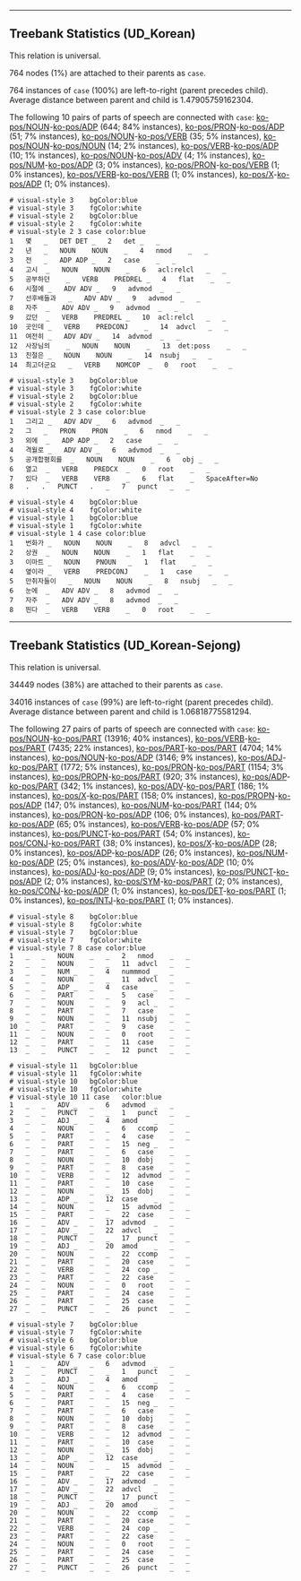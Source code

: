 

--------------------------------------------------------------------------------

## Treebank Statistics (UD_Korean)

This relation is universal.

764 nodes (1%) are attached to their parents as `case`.

764 instances of `case` (100%) are left-to-right (parent precedes child).
Average distance between parent and child is 1.47905759162304.

The following 10 pairs of parts of speech are connected with `case`: [ko-pos/NOUN]()-[ko-pos/ADP]() (644; 84% instances), [ko-pos/PRON]()-[ko-pos/ADP]() (51; 7% instances), [ko-pos/NOUN]()-[ko-pos/VERB]() (35; 5% instances), [ko-pos/NOUN]()-[ko-pos/NOUN]() (14; 2% instances), [ko-pos/VERB]()-[ko-pos/ADP]() (10; 1% instances), [ko-pos/NOUN]()-[ko-pos/ADV]() (4; 1% instances), [ko-pos/NUM]()-[ko-pos/ADP]() (3; 0% instances), [ko-pos/PRON]()-[ko-pos/VERB]() (1; 0% instances), [ko-pos/VERB]()-[ko-pos/VERB]() (1; 0% instances), [ko-pos/X]()-[ko-pos/ADP]() (1; 0% instances).


~~~ conllu
# visual-style 3	bgColor:blue
# visual-style 3	fgColor:white
# visual-style 2	bgColor:blue
# visual-style 2	fgColor:white
# visual-style 2 3 case	color:blue
1	몇	_	DET	DET	_	2	det	_	_
2	년	_	NOUN	NOUN	_	4	nmod	_	_
3	전	_	ADP	ADP	_	2	case	_	_
4	고시	_	NOUN	NOUN	_	6	acl:relcl	_	_
5	공부하던	_	VERB	PREDREL	_	4	flat	_	_
6	시절에	_	ADV	ADV	_	9	advmod	_	_
7	선후배들과	_	ADV	ADV	_	9	advmod	_	_
8	자주	_	ADV	ADV	_	9	advmod	_	_
9	갔던	_	VERB	PREDREL	_	10	acl:relcl	_	_
10	곳인데	_	VERB	PREDCONJ	_	14	advcl	_	_
11	여전히	_	ADV	ADV	_	14	advmod	_	_
12	사장님의	_	NOUN	NOUN	_	13	det:poss	_	_
13	친절은	_	NOUN	NOUN	_	14	nsubj	_	_
14	최고더군요	_	VERB	NOMCOP	_	0	root	_	_

~~~


~~~ conllu
# visual-style 3	bgColor:blue
# visual-style 3	fgColor:white
# visual-style 2	bgColor:blue
# visual-style 2	fgColor:white
# visual-style 2 3 case	color:blue
1	그리고	_	ADV	ADV	_	6	advmod	_	_
2	그	_	PRON	PRON	_	6	nmod	_	_
3	외에	_	ADP	ADP	_	2	case	_	_
4	격월로	_	ADV	ADV	_	6	advmod	_	_
5	공개합평회를	_	NOUN	NOUN	_	6	obj	_	_
6	열고	_	VERB	PREDCX	_	0	root	_	_
7	있다	_	VERB	VERB	_	6	flat	_	SpaceAfter=No
8	.	.	PUNCT	.	_	7	punct	_	_

~~~


~~~ conllu
# visual-style 4	bgColor:blue
# visual-style 4	fgColor:white
# visual-style 1	bgColor:blue
# visual-style 1	fgColor:white
# visual-style 1 4 case	color:blue
1	번화가	_	NOUN	NOUN	_	8	advcl	_	_
2	상권	_	NOUN	NOUN	_	1	flat	_	_
3	이마트	_	NOUN	PNOUN	_	1	flat	_	_
4	옆이라	_	VERB	PREDCONJ	_	1	case	_	_
5	만취자들이	_	NOUN	NOUN	_	8	nsubj	_	_
6	눈에	_	ADV	ADV	_	8	advmod	_	_
7	자주	_	ADV	ADV	_	8	advmod	_	_
8	띈다	_	VERB	VERB	_	0	root	_	_

~~~




--------------------------------------------------------------------------------

## Treebank Statistics (UD_Korean-Sejong)

This relation is universal.

34449 nodes (38%) are attached to their parents as `case`.

34016 instances of `case` (99%) are left-to-right (parent precedes child).
Average distance between parent and child is 1.06818775581294.

The following 27 pairs of parts of speech are connected with `case`: [ko-pos/NOUN]()-[ko-pos/PART]() (13916; 40% instances), [ko-pos/VERB]()-[ko-pos/PART]() (7435; 22% instances), [ko-pos/PART]()-[ko-pos/PART]() (4704; 14% instances), [ko-pos/NOUN]()-[ko-pos/ADP]() (3146; 9% instances), [ko-pos/ADJ]()-[ko-pos/PART]() (1772; 5% instances), [ko-pos/PRON]()-[ko-pos/PART]() (1154; 3% instances), [ko-pos/PROPN]()-[ko-pos/PART]() (920; 3% instances), [ko-pos/ADP]()-[ko-pos/PART]() (342; 1% instances), [ko-pos/ADV]()-[ko-pos/PART]() (186; 1% instances), [ko-pos/X]()-[ko-pos/PART]() (158; 0% instances), [ko-pos/PROPN]()-[ko-pos/ADP]() (147; 0% instances), [ko-pos/NUM]()-[ko-pos/PART]() (144; 0% instances), [ko-pos/PRON]()-[ko-pos/ADP]() (106; 0% instances), [ko-pos/PART]()-[ko-pos/ADP]() (65; 0% instances), [ko-pos/VERB]()-[ko-pos/ADP]() (57; 0% instances), [ko-pos/PUNCT]()-[ko-pos/PART]() (54; 0% instances), [ko-pos/CONJ]()-[ko-pos/PART]() (38; 0% instances), [ko-pos/X]()-[ko-pos/ADP]() (28; 0% instances), [ko-pos/ADP]()-[ko-pos/ADP]() (26; 0% instances), [ko-pos/NUM]()-[ko-pos/ADP]() (25; 0% instances), [ko-pos/ADV]()-[ko-pos/ADP]() (10; 0% instances), [ko-pos/ADJ]()-[ko-pos/ADP]() (9; 0% instances), [ko-pos/PUNCT]()-[ko-pos/ADP]() (2; 0% instances), [ko-pos/SYM]()-[ko-pos/PART]() (2; 0% instances), [ko-pos/CONJ]()-[ko-pos/ADP]() (1; 0% instances), [ko-pos/DET]()-[ko-pos/PART]() (1; 0% instances), [ko-pos/INTJ]()-[ko-pos/PART]() (1; 0% instances).


~~~ conllu
# visual-style 8	bgColor:blue
# visual-style 8	fgColor:white
# visual-style 7	bgColor:blue
# visual-style 7	fgColor:white
# visual-style 7 8 case	color:blue
1	_	_	NOUN	_	_	2	nmod	_	_
2	_	_	NOUN	_	_	11	advcl	_	_
3	_	_	NUM	_	_	4	nummmod	_	_
4	_	_	NOUN	_	_	11	advcl	_	_
5	_	_	ADP	_	_	4	case	_	_
6	_	_	PART	_	_	5	case	_	_
7	_	_	NOUN	_	_	9	acl	_	_
8	_	_	PART	_	_	7	case	_	_
9	_	_	NOUN	_	_	11	nsubj	_	_
10	_	_	PART	_	_	9	case	_	_
11	_	_	NOUN	_	_	0	root	_	_
12	_	_	PART	_	_	11	case	_	_
13	_	_	PUNCT	_	_	12	punct	_	_

~~~


~~~ conllu
# visual-style 11	bgColor:blue
# visual-style 11	fgColor:white
# visual-style 10	bgColor:blue
# visual-style 10	fgColor:white
# visual-style 10 11 case	color:blue
1	_	_	ADV	_	_	6	advmod	_	_
2	_	_	PUNCT	_	_	1	punct	_	_
3	_	_	ADJ	_	_	4	amod	_	_
4	_	_	NOUN	_	_	6	ccomp	_	_
5	_	_	PART	_	_	4	case	_	_
6	_	_	PART	_	_	15	neg	_	_
7	_	_	PART	_	_	6	case	_	_
8	_	_	NOUN	_	_	10	dobj	_	_
9	_	_	PART	_	_	8	case	_	_
10	_	_	VERB	_	_	12	advmod	_	_
11	_	_	PART	_	_	10	case	_	_
12	_	_	NOUN	_	_	15	dobj	_	_
13	_	_	ADP	_	_	12	case	_	_
14	_	_	NOUN	_	_	15	advmod	_	_
15	_	_	PART	_	_	22	case	_	_
16	_	_	ADV	_	_	17	advmod	_	_
17	_	_	ADV	_	_	22	advcl	_	_
18	_	_	PUNCT	_	_	17	punct	_	_
19	_	_	ADJ	_	_	20	amod	_	_
20	_	_	NOUN	_	_	22	ccomp	_	_
21	_	_	PART	_	_	20	case	_	_
22	_	_	VERB	_	_	24	cop	_	_
23	_	_	PART	_	_	22	case	_	_
24	_	_	NOUN	_	_	0	root	_	_
25	_	_	PART	_	_	24	case	_	_
26	_	_	PART	_	_	25	case	_	_
27	_	_	PUNCT	_	_	26	punct	_	_

~~~


~~~ conllu
# visual-style 7	bgColor:blue
# visual-style 7	fgColor:white
# visual-style 6	bgColor:blue
# visual-style 6	fgColor:white
# visual-style 6 7 case	color:blue
1	_	_	ADV	_	_	6	advmod	_	_
2	_	_	PUNCT	_	_	1	punct	_	_
3	_	_	ADJ	_	_	4	amod	_	_
4	_	_	NOUN	_	_	6	ccomp	_	_
5	_	_	PART	_	_	4	case	_	_
6	_	_	PART	_	_	15	neg	_	_
7	_	_	PART	_	_	6	case	_	_
8	_	_	NOUN	_	_	10	dobj	_	_
9	_	_	PART	_	_	8	case	_	_
10	_	_	VERB	_	_	12	advmod	_	_
11	_	_	PART	_	_	10	case	_	_
12	_	_	NOUN	_	_	15	dobj	_	_
13	_	_	ADP	_	_	12	case	_	_
14	_	_	NOUN	_	_	15	advmod	_	_
15	_	_	PART	_	_	22	case	_	_
16	_	_	ADV	_	_	17	advmod	_	_
17	_	_	ADV	_	_	22	advcl	_	_
18	_	_	PUNCT	_	_	17	punct	_	_
19	_	_	ADJ	_	_	20	amod	_	_
20	_	_	NOUN	_	_	22	ccomp	_	_
21	_	_	PART	_	_	20	case	_	_
22	_	_	VERB	_	_	24	cop	_	_
23	_	_	PART	_	_	22	case	_	_
24	_	_	NOUN	_	_	0	root	_	_
25	_	_	PART	_	_	24	case	_	_
26	_	_	PART	_	_	25	case	_	_
27	_	_	PUNCT	_	_	26	punct	_	_

~~~


